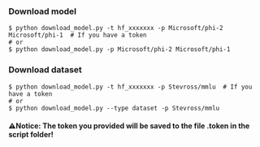 ### Download model

``` shell
$ python download_model.py -t hf_xxxxxxx -p Microsoft/phi-2 Microsoft/phi-1  # If you have a token
# or
$ python download_model.py -p Microsoft/phi-2 Microsoft/phi-1
```

### Download dataset

``` shell
$ python download_model.py -t hf_xxxxxxx -p Stevross/mmlu  # If you have a token
# or
$ python download_model.py --type dataset -p Stevross/mmlu
```

#### ⚠️Notice: The token you provided will be saved to the file .token in the script folder!
